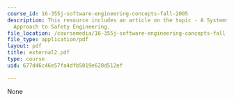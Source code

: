 ```yaml
---
course_id: 16-355j-software-engineering-concepts-fall-2005
description: This resource includes an article on the topic - A Systems Theoretic
  Approach to Safety Engineering.
file_location: /coursemedia/16-355j-software-engineering-concepts-fall-2005/677d46c46e57fa4dfb5019e628d512ef_external2.pdf
file_type: application/pdf
layout: pdf
title: external2.pdf
type: course
uid: 677d46c46e57fa4dfb5019e628d512ef

---
```

None